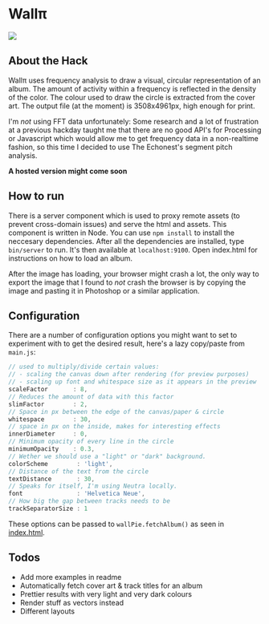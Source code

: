 # Wallπ
![](https://dl.dropbox.com/u/4905073/web%20UI.png)

## About the Hack
Wallπ uses frequency analysis to draw a visual, circular representation of an album. The amount of activity within a frequency is reflected in the density of the color. The colour used to draw the circle is extracted from the cover art. The output file (at the moment) is 3508x4961px, high enough for print.

I'm _not_ using FFT data unfortunately: Some research and a lot of frustration at a previous hackday taught me that there are no good API's for Processing or Javascript which would allow me to get frequency data in a non-realtime fashion, so this time I decided to use The Echonest's segment pitch analysis.

**A hosted version might come soon**

## How to run
There is a server component which is used to proxy remote assets (to prevent cross-domain issues) and serve the html and assets. This component is written in Node. You can use `npm install` to install the neccesary dependencies. After all the dependencies are installed, type `bin/server` to run. It's then available at `localhost:9100`. Open index.html for instructions on how to load an album.

After the image has loading, your browser might crash a lot, the only way to export the image that I found to _not_ crash the browser is by copying the image and pasting it in Photoshop or a similar application.

## Configuration
There are a number of configuration options you might want to set to experiment with to get the desired result, here's a lazy copy/paste from `main.js`:

```javascript
// used to multiply/divide certain values:
// - scaling the canvas down after rendering (for preview purposes)
// - scaling up font and whitespace size as it appears in the preview
scaleFactor       : 8,
// Reduces the amount of data with this factor
slimFactor        : 2,
// Space in px between the edge of the canvas/paper & circle
whitespace        : 30,
// space in px on the inside, makes for interesting effects
innerDiameter     : 0,
// Minimum opacity of every line in the circle
minimumOpacity    : 0.3,
// Wether we should use a "light" or "dark" background.
colorScheme        : 'light',
// Distance of the text from the circle
textDistance       : 30,
// Speaks for itself, I'm using Neutra locally.
font               : 'Helvetica Neue',
// How big the gap between tracks needs to be
trackSeparatorSize : 1
```

These options can be passed to `wallPie.fetchAlbum()` as seen in [index.html](https://github.com/marcohamersma/WallPi/blob/master/public/index.html).

## Todos
-  Add more examples in readme
-  Automatically fetch cover art & track titles for an album
-  Prettier results with very light and very dark colours
-  Render stuff as vectors instead
-  Different layouts
